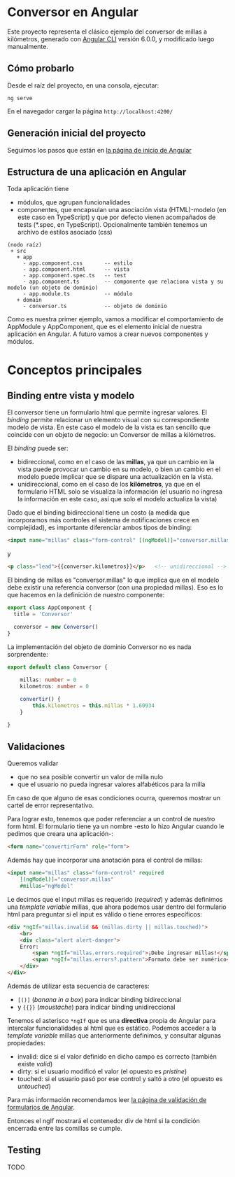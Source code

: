 # Conversor en Angular

Este proyecto representa el clásico ejemplo del conversor de millas a kilómetros, generado con [Angular CLI](https://github.com/angular/angular-cli) versión 6.0.0, y modificado luego manualmente.

## Cómo probarlo

Desde el raíz del proyecto, en una consola, ejecutar:

```
ng serve
```

En el navegador cargar la página `http://localhost:4200/`

## Generación inicial del proyecto

Seguimos los pasos que están en [la página de inicio de Angular](https://angular.io/guide/quickstart)


## Estructura de una aplicación en Angular

Toda aplicación tiene

- módulos, que agrupan funcionalidades
- componentes, que encapsulan una asociación vista (HTML)-modelo (en este caso en TypeScript) y que por defecto vienen acompañados de tests (*.spec, en TypeScript). Opcionalmente también tenemos un archivo de estilos asociado (css)

```
(nodo raíz)
 + src
   + app
     - app.component.css       -- estilo
     - app.component.html      -- vista
     - app.component.spec.ts   -- test
     - app.component.ts        -- componente que relaciona vista y su modelo (un objeto de dominio)
     - app.module.ts           -- módulo
   + domain
     - conversor.ts            -- objeto de dominio
```

Como es nuestra primer ejemplo, vamos a modificar el comportamiento de AppModule y AppComponent, que es el elemento inicial de nuestra aplicación en Angular. A futuro vamos a crear nuevos componentes y módulos.

# Conceptos principales

## Binding entre vista y modelo

El conversor tiene un formulario html que permite ingresar valores. El _binding_ permite
relacionar un elemento visual con su correspondiente modelo de vista. En este caso el modelo de la vista es tan
sencillo que coincide con un objeto de negocio: un Conversor de millas a kilómetros.

El _binding_ puede ser:

- bidireccional, como en el caso de las **millas**, ya que un cambio en la vista puede provocar un cambio en su modelo, o bien un cambio en el modelo puede implicar que se dispare una actualización en la vista. 
- unidireccional, como en el caso de los **kilómetros**, ya que en el formulario HTML solo se visualiza la información (el usuario no ingresa la información en este caso, así que solo el modelo actualiza la vista)

Dado que el binding bidireccional tiene un costo (a medida que incorporamos más controles el sistema de notificaciones crece en complejidad), es importante diferenciar ambos tipos de binding:

```html
<input name="millas" class="form-control" [(ngModel)]="conversor.millas">  <!-- bidireccional-->
```

y

```html
<p class="lead">{{conversor.kilometros}}</p>   <!-- unidireccional -->
```

El binding de millas es "conversor.millas" lo que implica que en el modelo debe existir una referencia conversor (con una propiedad millas). Eso es lo que hacemos en la definición de nuestro componente:

```typescript
export class AppComponent {
  title = 'Conversor'

  conversor = new Conversor()
}
```

La implementación del objeto de dominio Conversor no es nada sorprendente:

```typescript
export default class Conversor {
    
    millas: number = 0
    kilometros: number = 0

    convertir() {
        this.kilometros = this.millas * 1.60934
    }

}
```

## Validaciones

Queremos validar

- que no sea posible convertir un valor de milla nulo
- que el usuario no pueda ingresar valores alfabéticos para la milla

En caso de que alguno de esas condiciones ocurra, queremos mostrar un cartel de error representativo.

Para lograr esto, tenemos que poder referenciar a un control de nuestro form html. El formulario tiene ya un nombre -esto lo hizo Angular cuando le pedimos que creara una aplicación-:

```html
<form name="convertirForm" role="form">
```

Además hay que incorporar una anotación para el control de millas:

```html
<input name="millas" class="form-control" required 
    [(ngModel)]="conversor.millas" 
    #millas="ngModel"
```

Le decimos que el input millas es requerido (_required_) y además definimos una _template variable_ millas, que ahora podemos usar dentro del formulario html para preguntar si el input es válido o tiene errores específicos:

```html
<div *ngIf="millas.invalid && (millas.dirty || millas.touched)">
    <br>
    <div class="alert alert-danger">
    Error:
        <span *ngIf="millas.errors.required">¡Debe ingresar millas!</span>
        <span *ngIf="millas.errors?.pattern">Formato debe ser numérico</span>
    </div>
</div>
```

Además de utilizar esta secuencia de caracteres:

- `[()]` (_banana in a box_) para indicar binding bidireccional 
- y `{{}}` (_moustache_) para indicar binding unidireccional 

Tenemos el asterisco `*ngIf` que es una **directiva** propia de Angular para intercalar funcionalidades al html que es estático. Podemos acceder a la _template variable_ millas que anteriormente definimos, y consultar algunas propiedades:

- invalid: dice si el valor definido en dicho campo es correcto (también existe _valid_)
- dirty: si el usuario modificó el valor (el opuesto es _pristine_)
- touched: si el usuario pasó por ese control y saltó a otro (el opuesto es _untouched_) 

Para más información recomendamos leer [la página de validación de formularios de Angular](https://angular.io/guide/forms).

Entonces el ngIf mostrará el contenedor div de html si la condición encerrada entre las comillas se cumple.

## Testing

TODO